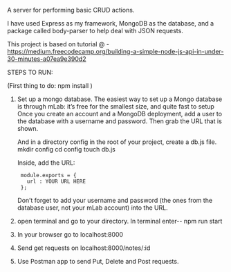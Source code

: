 A server for performing basic CRUD actions.

I have used Express as my framework, MongoDB as the database, and a package called body-parser to help deal with JSON requests.

This project is based on tutorial @ -
https://medium.freecodecamp.org/building-a-simple-node-js-api-in-under-30-minutes-a07ea9e390d2

STEPS TO RUN:

(First thing to do:  npm install )

1. Set up a mongo database.
	 The easiest way to set up a Mongo database is through mLab: it’s free for the smallest size, and quite fast to setup
	 Once you create an account and a MongoDB deployment, add a user to the database with a username and password.
	 Then grab the URL that is shown.

	And in a directory config in the root of your project, create a db.js file.
		mkdir config 
		cd config
		touch db.js
	
	Inside, add the URL:

		module.exports = {
		  url : YOUR URL HERE
		};
	Don’t forget to add your username and password (the ones from the database user, not your mLab account) into the URL.

2. open terminal and go to your directory. 
	In terminal enter--  npm run start

3. In your browser go to localhost:8000
4. Send get requests on localhost:8000/notes/:id
5. Use Postman app to send Put, Delete and Post requests.